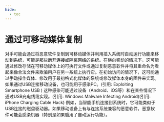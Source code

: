 ```yaml
---
hide:
  - toc
---
```


# 通过可移动媒体复制

对手可能会通过将恶意软件复制到可移动媒体并利用插入系统时自动运行功能来移动到系统，可能是那些断开连接或隔离网络的系统。在横向移动的情况下，这可能通过修改存储在可移动媒体上的可执行文件或通过复制恶意软件并将其重命名为看起来像合法文件来欺骗用户在另一系统上执行它。在初始访问的情况下，这可能通过手动操作媒体、修改用于最初格式化媒体的系统或修改媒体本身的固件来实现。  如果通过USB连接移动设备，也可能用于感染PC。(引用: Exploiting Smartphone USB ) 这种感染可能通过设备（Android、iOS等）和在某些情况下通过USB充电线缆实现。(引用: Windows Malware Infecting Android)(引用: iPhone Charging Cable Hack) 例如，当智能手机连接到系统时，它可能类似于USB连接的磁盘驱动器。如果移动设备上有与连接系统兼容的恶意软件，恶意软件可能会感染机器（特别是如果启用了自动运行功能）。
